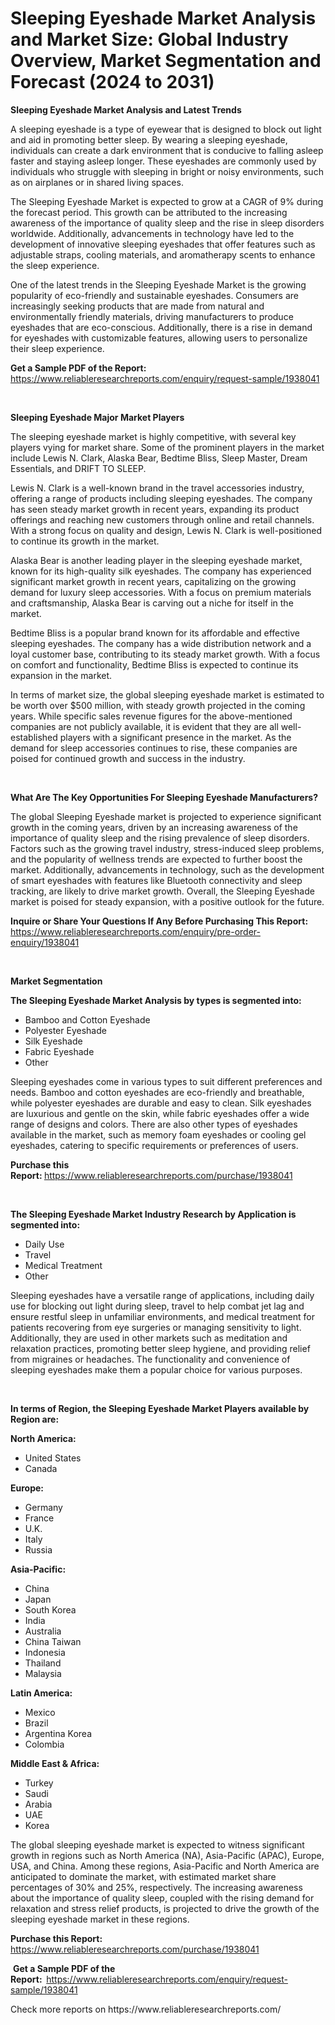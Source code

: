 <p><h1>Sleeping Eyeshade Market Analysis and Market Size: Global Industry Overview, Market Segmentation and Forecast (2024 to 2031)</h1></p><p><strong>Sleeping Eyeshade Market Analysis and Latest Trends</strong></p>
<p><p>A sleeping eyeshade is a type of eyewear that is designed to block out light and aid in promoting better sleep. By wearing a sleeping eyeshade, individuals can create a dark environment that is conducive to falling asleep faster and staying asleep longer. These eyeshades are commonly used by individuals who struggle with sleeping in bright or noisy environments, such as on airplanes or in shared living spaces.</p><p>The Sleeping Eyeshade Market is expected to grow at a CAGR of 9% during the forecast period. This growth can be attributed to the increasing awareness of the importance of quality sleep and the rise in sleep disorders worldwide. Additionally, advancements in technology have led to the development of innovative sleeping eyeshades that offer features such as adjustable straps, cooling materials, and aromatherapy scents to enhance the sleep experience.</p><p>One of the latest trends in the Sleeping Eyeshade Market is the growing popularity of eco-friendly and sustainable eyeshades. Consumers are increasingly seeking products that are made from natural and environmentally friendly materials, driving manufacturers to produce eyeshades that are eco-conscious. Additionally, there is a rise in demand for eyeshades with customizable features, allowing users to personalize their sleep experience.</p></p>
<p><strong>Get a Sample PDF of the Report:&nbsp;</strong> <a href="https://www.reliableresearchreports.com/enquiry/request-sample/1938041">https://www.reliableresearchreports.com/enquiry/request-sample/1938041</a></p>
<p>&nbsp;</p>
<p><strong>Sleeping Eyeshade Major Market Players</strong></p>
<p><p>The sleeping eyeshade market is highly competitive, with several key players vying for market share. Some of the prominent players in the market include Lewis N. Clark, Alaska Bear, Bedtime Bliss, Sleep Master, Dream Essentials, and DRIFT TO SLEEP.</p><p>Lewis N. Clark is a well-known brand in the travel accessories industry, offering a range of products including sleeping eyeshades. The company has seen steady market growth in recent years, expanding its product offerings and reaching new customers through online and retail channels. With a strong focus on quality and design, Lewis N. Clark is well-positioned to continue its growth in the market.</p><p>Alaska Bear is another leading player in the sleeping eyeshade market, known for its high-quality silk eyeshades. The company has experienced significant market growth in recent years, capitalizing on the growing demand for luxury sleep accessories. With a focus on premium materials and craftsmanship, Alaska Bear is carving out a niche for itself in the market.</p><p>Bedtime Bliss is a popular brand known for its affordable and effective sleeping eyeshades. The company has a wide distribution network and a loyal customer base, contributing to its steady market growth. With a focus on comfort and functionality, Bedtime Bliss is expected to continue its expansion in the market.</p><p>In terms of market size, the global sleeping eyeshade market is estimated to be worth over $500 million, with steady growth projected in the coming years. While specific sales revenue figures for the above-mentioned companies are not publicly available, it is evident that they are all well-established players with a significant presence in the market. As the demand for sleep accessories continues to rise, these companies are poised for continued growth and success in the industry.</p></p>
<p>&nbsp;</p>
<p><strong>What Are The Key Opportunities For Sleeping Eyeshade Manufacturers?</strong></p>
<p><p>The global Sleeping Eyeshade market is projected to experience significant growth in the coming years, driven by an increasing awareness of the importance of quality sleep and the rising prevalence of sleep disorders. Factors such as the growing travel industry, stress-induced sleep problems, and the popularity of wellness trends are expected to further boost the market. Additionally, advancements in technology, such as the development of smart eyeshades with features like Bluetooth connectivity and sleep tracking, are likely to drive market growth. Overall, the Sleeping Eyeshade market is poised for steady expansion, with a positive outlook for the future.</p></p>
<p><strong>Inquire or Share Your Questions If Any Before Purchasing This Report:</strong> <a href="https://www.reliableresearchreports.com/enquiry/pre-order-enquiry/1938041">https://www.reliableresearchreports.com/enquiry/pre-order-enquiry/1938041</a></p>
<p>&nbsp;</p>
<p><strong>Market Segmentation</strong></p>
<p><strong>The Sleeping Eyeshade Market Analysis by types is segmented into:</strong></p>
<p><ul><li>Bamboo and Cotton Eyeshade</li><li>Polyester Eyeshade</li><li>Silk Eyeshade</li><li>Fabric Eyeshade</li><li>Other</li></ul></p>
<p><p>Sleeping eyeshades come in various types to suit different preferences and needs. Bamboo and cotton eyeshades are eco-friendly and breathable, while polyester eyeshades are durable and easy to clean. Silk eyeshades are luxurious and gentle on the skin, while fabric eyeshades offer a wide range of designs and colors. There are also other types of eyeshades available in the market, such as memory foam eyeshades or cooling gel eyeshades, catering to specific requirements or preferences of users.</p></p>
<p><strong>Purchase this Report:&nbsp;</strong><a href="https://www.reliableresearchreports.com/purchase/1938041">https://www.reliableresearchreports.com/purchase/1938041</a></p>
<p>&nbsp;</p>
<p><strong>The Sleeping Eyeshade Market Industry Research by Application is segmented into:</strong></p>
<p><ul><li>Daily Use</li><li>Travel</li><li>Medical Treatment</li><li>Other</li></ul></p>
<p><p>Sleeping eyeshades have a versatile range of applications, including daily use for blocking out light during sleep, travel to help combat jet lag and ensure restful sleep in unfamiliar environments, and medical treatment for patients recovering from eye surgeries or managing sensitivity to light. Additionally, they are used in other markets such as meditation and relaxation practices, promoting better sleep hygiene, and providing relief from migraines or headaches. The functionality and convenience of sleeping eyeshades make them a popular choice for various purposes.</p></p>
<p>&nbsp;</p>
<p><strong>In terms of Region, the Sleeping Eyeshade Market Players available by Region are:</strong></p>
<p>
    <p> <strong> North America: </strong>
        <ul>
            <li>United States</li>
            <li>Canada</li>
        </ul>
        </p> 
    <p> <strong> Europe: </strong>
        <ul>
            <li>Germany</li>
            <li>France</li>
            <li>U.K.</li>
            <li>Italy</li>
            <li>Russia</li>
        </ul>
        </p> 
    <p> <strong> Asia-Pacific: </strong>
        <ul>
            <li>China</li>
            <li>Japan</li>
            <li>South Korea</li>
            <li>India</li>
            <li>Australia</li>
            <li>China Taiwan</li>
            <li>Indonesia</li>
            <li>Thailand</li>
            <li>Malaysia</li>
        </ul>
        </p> 
    <p> <strong> Latin America: </strong>
        <ul>
            <li>Mexico</li>
            <li>Brazil</li>
            <li>Argentina Korea</li>
            <li>Colombia</li>
        </ul>
        </p> 
    <p> <strong> Middle East & Africa: </strong>
        <ul>
            <li>Turkey</li>
            <li>Saudi</li>
            <li>Arabia</li>
            <li>UAE</li>
            <li>Korea</li>
        </ul>
    </p>
    </p>
<p><p>The global sleeping eyeshade market is expected to witness significant growth in regions such as North America (NA), Asia-Pacific (APAC), Europe, USA, and China. Among these regions, Asia-Pacific and North America are anticipated to dominate the market, with estimated market share percentages of 30% and 25%, respectively. The increasing awareness about the importance of quality sleep, coupled with the rising demand for relaxation and stress relief products, is projected to drive the growth of the sleeping eyeshade market in these regions.</p></p>
<p><strong>Purchase this Report: </strong><a href="https://www.reliableresearchreports.com/purchase/1938041">https://www.reliableresearchreports.com/purchase/1938041</a></p>
<p>&nbsp;<strong>Get a Sample PDF of the Report:&nbsp;&nbsp;</strong><a href="https://www.reliableresearchreports.com/enquiry/request-sample/1938041">https://www.reliableresearchreports.com/enquiry/request-sample/1938041</a></p>
<p><strong></strong></p>
<p>Check more reports on https://www.reliableresearchreports.com/</p>